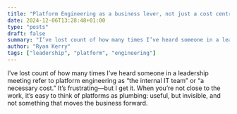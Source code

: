 ```yaml
---
title: "Platform Engineering as a business lever, not just a cost centre"
date: 2024-12-06T13:28:48+01:00
type: "posts"
draft: false
summary: "I’ve lost count of how many times I’ve heard someone in a leadership meeting refer to platform engineering as “the internal IT team” or “a necessary cost.” It’s frustrating—but I get it. When you’re not close to the work, it’s easy to think of platforms as plumbing: useful, but invisible, and not something that moves the business forward."
author: "Ryan Kerry"
tags: ["leadership", "platform", "engineering"]
---
```


I’ve lost count of how many times I’ve heard someone in a leadership meeting refer to platform engineering as “the internal IT team” or “a necessary cost.” It’s frustrating—but I get it. When you’re not close to the work, it’s easy to think of platforms as plumbing: useful, but invisible, and not something that moves the business forward.